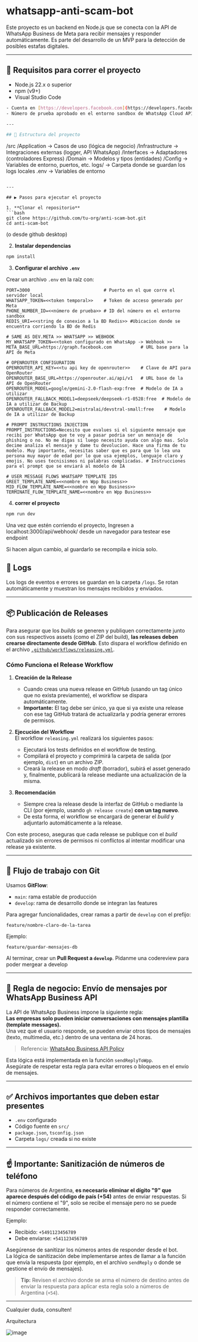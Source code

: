 # whatsapp-anti-scam-bot

Este proyecto es un backend en Node.js que se conecta con la API de WhatsApp Business de Meta para recibir mensajes y responder automáticamente. Es parte del desarrollo de un MVP para la detección de posibles estafas digitales.

---

## 🚀 Requisitos para correr el proyecto

- Node.js 22.x o superior 
- npm (v9+)  
- Visual Studio Code  
```bash
- Cuenta en [https://developers.facebook.com](https://developers.facebook.com) con perfil de desarrollador activado
- Número de prueba aprobado en el entorno sandbox de WhatsApp Cloud API

---

## 📁 Estructura del proyecto

```
/src
  /Application         → Casos de uso (lógica de negocio)
  /Infrastructure      → Integraciones externas (logger, API WhatsApp)
  /Interfaces          → Adaptadores (controladores Express)
  /Domain              → Modelos y tipos (entidades)
  /Config              → Variables de entorno, puertos, etc.
logs/                  → Carpeta donde se guardan los logs locales
.env                   → Variables de entorno
```

---

## ▶️ Pasos para ejecutar el proyecto

1. **Clonar el repositorio**
```bash
git clone https://github.com/tu-org/anti-scam-bot.git
cd anti-scam-bot
```
(o desde github desktop)

2. **Instalar dependencias**
```bash
npm install
```

3. **Configurar el archivo `.env`**

Crear un archivo `.env` en la raíz con:
```
PORT=3000                            # Puerto en el que corre el servidor local
WHATSAPP_TOKEN=<<token temporal>>    # Token de acceso generado por Meta
PHONE_NUMBER_ID=<<número de prueba>> # ID del número en el entorno sandbox
REDIS_URI=<<string de conexion a la BD Redis>> #Ubicacion donde se encuentra corriendo la BD de Redis

# SAME AS DEV.META >> WHATSAPP >> WEBHOOK
MY_WHATSAPP_TOKEN=<<token configurado en WhatsApp -> Webhook >>
META_BASE_URL=https://graph.facebook.com           # URL base para la API de Meta

# OPENROUTER CONFIGURATION
OPENROUTER_API_KEY=<<tu api key de openrouter>>    # Clave de API para OpenRouter
OPENROUTER_BASE_URL=https://openrouter.ai/api/v1   # URL base de la API de OpenRouter
OPENROUTER_MODEL=google/gemini-2.0-flash-exp:free  # Modelo de IA a utilizar
OPENROUTER_FALLBACK_MODEL1=deepseek/deepseek-r1-0528:free  # Modelo de IA a utilizar de Backup
OPENROUTER_FALLBACK_MODEL2=mistralai/devstral-small:free    # Modelo de IA a utilizar de Backup

# PROMPT INSTRUCTIONS INJECTION
PROMPT_INSTRUCTIONS=Necesito que evalues si el siguiente mensaje que recibi por WhatsApp que te voy a pasar podria ser un mensaje de phishing o no. No me digas si luego necesito ayuda con algo mas. Solo decime analiza el mensaje y dame tu devolucion. Hace una firma de tu modelo. Muy importante, necesitas saber que es para que lo lea una persona muy mayor de edad por lo que usa ejemplos, lenguaje claro y emojis. No uses tecnisismos ni palabras complicadas. # Instrucciones para el prompt que se enviará al modelo de IA

# USER MESSAGE FLOWS WHATSAPP TEMPLATE IDS
GREET_TEMPLATE_NAME=<<nombre en Wpp Business>> 
MID_FLOW_TEMPLATE_NAME=<<nombre en Wpp Business>>  
TERMINATE_FLOW_TEMPLATE_NAME=<<nombre en Wpp Business>> 
```
4. **correr el proyecto**
```bash
npm run dev
```

Una vez que estén corriendo el proyecto, Ingresen a localhost:3000/api/webhook/ desde un navegador para testear ese endpoint

Si hacen algun cambio, al guardarlo se recompila e inicia solo.

## 📄 Logs

Los logs de eventos e errores se guardan en la carpeta `/logs`. Se rotan automáticamente y muestran los mensajes recibidos y enviados.

---

## 📦 Publicación de Releases

Para asegurar que los _builds_ se generen y publiquen correctamente junto con sus respectivos assets (como el ZIP del build), **las releases deben crearse directamente desde GitHub**. Esto dispara el workflow definido en el archivo [`.github/workflows/releasing.yml`](.github/workflows/releasing.yml).

### Cómo Funciona el Release Workflow

1. **Creación de la Release**  
   - Cuando creas una nueva release en GitHub (usando un tag único que no exista previamente), el workflow se dispara automáticamente.
   - **Importante:** El tag debe ser único, ya que si ya existe una release con ese tag GitHub tratará de actualizarla y podría generar errores de permisos.

2. **Ejecución del Workflow**  
   El workflow `releasing.yml` realizará los siguientes pasos:
   - Ejecutará los tests definidos en el workflow de testing.
   - Compilará el proyecto y comprimirá la carpeta de salida (por ejemplo, `dist`) en un archivo ZIP.
   - Creará la release en modo _draft_ (borrador), subirá el asset generado y, finalmente, publicará la release mediante una actualización de la misma.

3. **Recomendación**  
   - Siempre crea la release desde la interfaz de GitHub o mediante la CLI (por ejemplo, usando `gh release create`) **con un tag nuevo**.
   - De esta forma, el workflow se encargará de generar el _build_ y adjuntarlo automáticamente a la release.

Con este proceso, aseguras que cada release se publique con el _build_ actualizado sin errores de permisos ni conflictos al intentar modificar una release ya existente.

---

## 🌱 Flujo de trabajo con Git

Usamos **GitFlow**:

- `main`: rama estable de producción
- `develop`: rama de desarrollo donde se integran las features

Para agregar funcionalidades, crear ramas a partir de `develop` con el prefijo:

```
feature/nombre-claro-de-la-tarea
```

Ejemplo:
```
feature/guardar-mensajes-db
```

Al terminar, crear un **Pull Request a `develop`**. Pidanme una codereview para poder mergear a develop

---
## 📢 Regla de negocio: Envío de mensajes por WhatsApp Business API

La API de WhatsApp Business impone la siguiente regla:  
**Las empresas solo pueden iniciar conversaciones con mensajes plantilla (template messages).**  
Una vez que el usuario responde, se pueden enviar otros tipos de mensajes (texto, multimedia, etc.) dentro de una ventana de 24 horas.

> Referencia: [WhatsApp Business API Policy](https://developers.facebook.com/community/threads/651506520396074/)

Esta lógica está implementada en la función `sendReplyToWpp`.  
Asegúrate de respetar esta regla para evitar errores o bloqueos en el envío de mensajes.

---

## ✅ Archivos importantes que deben estar presentes

- `.env` configurado
- Código fuente en `src/`
- `package.json`, `tsconfig.json`
- Carpeta `logs/` creada si no existe

---

## ☝️ Importante: Sanitización de números de teléfono

Para números de Argentina, **es necesario eliminar el dígito "9" que aparece después del código de país (+54)** antes de enviar respuestas. Si el número contiene el "9", solo se recibe el mensaje pero no se puede responder correctamente.

Ejemplo:  
- Recibido: `+5491123456789`  
- Debe enviarse: `+541123456789`

Asegúrense de sanitizar los números antes de responder desde el bot.  
La lógica de sanitización debe implementarse antes de llamar a la función que envía la respuesta (por ejemplo, en el archivo `sendReply` o donde se gestione el envío de mensajes).

> **Tip:** Revisen el archivo donde se arma el número de destino antes de enviar la respuesta para aplicar esta regla solo a números de Argentina (`+54`).

---

Cualquier duda, consulten!

Arquitectura

![image](https://github.com/user-attachments/assets/d1b24876-5ca3-4712-b28b-bc18117a563b)

